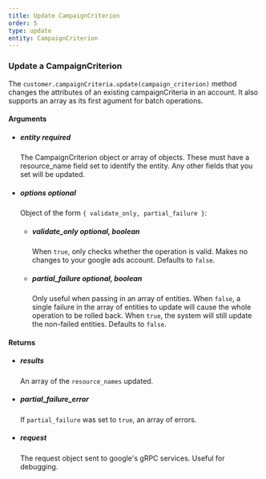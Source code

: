 ```yaml
---
title: Update CampaignCriterion 
order: 5
type: update
entity: CampaignCriterion 
---
```


### Update a CampaignCriterion 


The `customer.campaignCriteria.update(campaign_criterion)` method changes the attributes of an existing campaignCriteria in an account. It also supports an array as its first agument for batch operations.


#### Arguments

- ##### entity *required*
    The CampaignCriterion object or array of objects. These must have a resource_name field set to identify the entity. Any other fields that you set will be updated.
- ##### options *optional*
    Object of the form `{ validate_only, partial_failure }`:
    - ##### validate_only *optional, boolean*
        When `true`, only checks whether the operation is valid. Makes no changes to your google ads account. Defaults to `false`.
    - ##### partial_failure *optional, boolean*
        Only useful when passing in an array of entities. When `false`, a single failure in the array of entities to update will cause the whole operation to be rolled back. When `true`, the system will still update the non-failed entities. Defaults to `false`.


#### Returns

- ##### results
    An array of the `resource_names` updated.
- ##### partial_failure_error
    If `partial_failure` was set to `true`, an array of errors.
- ##### request
    The request object sent to google's gRPC services. Useful for debugging.
